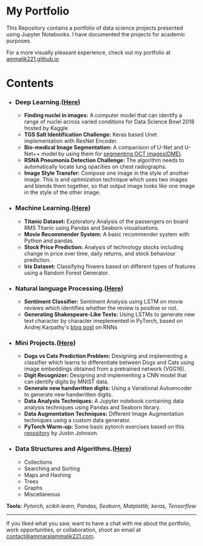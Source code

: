 # My Portfolio
This Repository contains a portfolio of data science projects presented using Jupyter Notebooks. I have documented the projects for academic purposes.

For a more visually pleasant experience, check out my portfolio at [ammalik221.github.io](https://ammalik221.github.io/ammar-portfolio/)

# Contents

- ### Deep Learning.([Here]())
  - **Finding nuclei in images:** A computer model that can identify a range of nuclei across varied conditions for Data Science Bowl 2018 hosted by Kaggle.
  - **TGS Salt Identification Challenge:** Keras based Unet implementation with ResNet Encoder.
  - **Bio-medical Image Segmentation:** A comparision of U-Net and U-Net++ model by using them for [segmenting OCT images(DME)](https://www.kaggle.com/paultimothymooney/chiu-2015).
  - **RSNA Pneumonia Detection Challenge:** The algorithm needs to automatically locate lung opacities on chest radiographs.
  - **Image Style Transfer:** Compose one image in the style of another image. This is and optimization technique which uses two images and blends them together, so that output image looks like one image in the style of the other image.
   
- ### Machine Learning.([Here]())
  - **Titanic Dataset:** Exploratory Analysis of the passengers on board RMS Titanic using Pandas and Seaborn visualisations.
  - **Movie Recommender System:** A basic recommender system with Python and pandas.
  - **Stock Price Prediction:** Analysis of technology stocks including change in price over time, daily returns, and stock behaviour prediction.
  - **Iris Dataset:** Classifying flowers based on different types of features using a Random Forest Generator.

- ### Natural language Processing.([Here]())
  - **Sentiment Classifier:** Sentiment Analysis using LSTM on movie reviews which identifies whether the review is positive or not.
  - **Generating Shakespeare-Like Texts:** Using LSTMs to generate new text character by character imeplemented in PyTorch, based on Andrej Karpathy's [blog post](http://karpathy.github.io/2015/05/21/rnn-effectiveness/) on RNNs
  
- ### Mini Projects.([Here]())
  - **Dogs vs Cats Prediction Problem:** Designing and implementing a classifier which learns to differentiate between Dogs and Cats using image embeddings obtained from a pretrained network (VGG16).
  - **Digit Recognizer:** Designing and implementing a CNN model that can identify digits by MNIST data.
  - **Generate new handwritten digits:** Using a Variational Autoencoder to generate new handwritten digits.
  - **Data Analysis Techniques:** A Jupyter notebook containing data analysis techniques using Pandas and Seaborn library.
  - **Data Augmentation Techniques:** Different Image Augmentation techniques using a custom data generator.
  - **PyTorch Warm-up:** Some basic pytorch exercises based on this [repository](https://github.com/jcjohnson/pytorch-examples#warm-up-numpy) by Justin Johnson.
  
- ### Data Structures and Algorithms.([Here](https://github.com/ammalik221/Python-Data-Structures))
  - Collections
  - Searching and Sorting
  - Maps and Hashing
  - Trees
  - Graphs
  - Miscellaneous

**Tools:**  _Pytorch, scikit-learn, Pandas, Seaborn, Matplotlib, keras, Tensorflow_

<hr/>

If you liked what you saw, want to have a chat with me about the portfolio, work opportunities, or collaboration, shoot an email at contact@ammaralammalik221.com.
